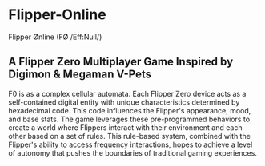 # Flipper-Online
Flipper Ønline (FØ /Eff:Null/)   
## A Flipper Zero Multiplayer Game Inspired by Digimon &amp; Megaman V-Pets

F0 is as a complex cellular automata. Each Flipper Zero device acts as a self-contained digital entity with unique characteristics determined by hexadecimal code. This code influences the Flipper's appearance, mood, and base stats. The game leverages these pre-programmed behaviors to create a world where Flippers interact with their environment and each other based on a set of rules. This rule-based system, combined with the Flipper's ability to access frequency interactions, hopes to achieve a level of autonomy that pushes the boundaries of traditional gaming experiences.